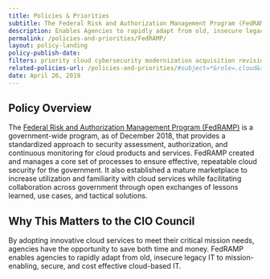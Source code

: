 ```yaml
---
title: Policies & Priorities
subtitle: The Federal Risk and Authorization Management Program (FedRAMP)
description: Enables Agencies to rapidly adapt from old, insecure legacy IT to mission-enabling, secure, and cost effective cloud-based IT.
permalink: /policies-and-priorities/FedRAMP/
layout: policy-landing
policy-publish-date:
filters: priority cloud cybersecurity modernization acquisition revision
related-policies-url: /policies-and-priorities/#subject=*&role=.cloud&status=*
date: April 26, 2019
---
```

## Policy Overview ##
The [Federal Risk and Authorization Management Program (FedRAMP)](https://www.fedramp.gov/) is a government-wide program, as of December 2018, that provides a standardized approach to security assessment, authorization, and continuous monitoring for cloud products and services. FedRAMP created and manages a core set of processes to ensure effective, repeatable cloud security for the government. It also established a mature marketplace to increase utilization and familiarity with cloud services while facilitating collaboration across government through open exchanges of lessons learned, use cases, and tactical solutions.

## Why This Matters to the CIO Council ##
By adopting innovative cloud services to meet their critical mission needs, agencies have the opportunity to save both time and money. FedRAMP enables agencies to rapidly adapt from old, insecure legacy IT to mission-enabling, secure, and cost effective cloud-based IT.
&nbsp;
